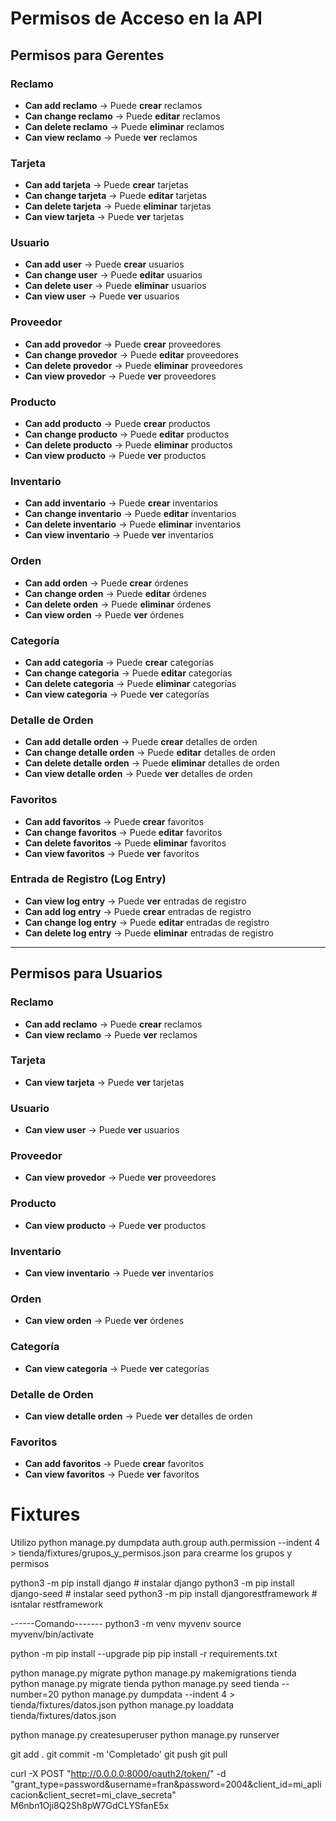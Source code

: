 # Permisos de Acceso en la API

## Permisos para **Gerentes**

### Reclamo
- **Can add reclamo** → Puede **crear** reclamos  
- **Can change reclamo** → Puede **editar** reclamos  
- **Can delete reclamo** → Puede **eliminar** reclamos  
- **Can view reclamo** → Puede **ver** reclamos  

### Tarjeta
- **Can add tarjeta** → Puede **crear** tarjetas  
- **Can change tarjeta** → Puede **editar** tarjetas  
- **Can delete tarjeta** → Puede **eliminar** tarjetas  
- **Can view tarjeta** → Puede **ver** tarjetas  

### Usuario
- **Can add user** → Puede **crear** usuarios  
- **Can change user** → Puede **editar** usuarios  
- **Can delete user** → Puede **eliminar** usuarios  
- **Can view user** → Puede **ver** usuarios  

### Proveedor
- **Can add provedor** → Puede **crear** proveedores  
- **Can change provedor** → Puede **editar** proveedores  
- **Can delete provedor** → Puede **eliminar** proveedores  
- **Can view provedor** → Puede **ver** proveedores  

### Producto
- **Can add producto** → Puede **crear** productos  
- **Can change producto** → Puede **editar** productos  
- **Can delete producto** → Puede **eliminar** productos  
- **Can view producto** → Puede **ver** productos  

### Inventario
- **Can add inventario** → Puede **crear** inventarios  
- **Can change inventario** → Puede **editar** inventarios  
- **Can delete inventario** → Puede **eliminar** inventarios  
- **Can view inventario** → Puede **ver** inventarios  

### Orden
- **Can add orden** → Puede **crear** órdenes  
- **Can change orden** → Puede **editar** órdenes  
- **Can delete orden** → Puede **eliminar** órdenes  
- **Can view orden** → Puede **ver** órdenes  

### Categoría
- **Can add categoria** → Puede **crear** categorías  
- **Can change categoria** → Puede **editar** categorías  
- **Can delete categoria** → Puede **eliminar** categorías  
- **Can view categoria** → Puede **ver** categorías  

### Detalle de Orden
- **Can add detalle orden** → Puede **crear** detalles de orden  
- **Can change detalle orden** → Puede **editar** detalles de orden  
- **Can delete detalle orden** → Puede **eliminar** detalles de orden  
- **Can view detalle orden** → Puede **ver** detalles de orden  

### Favoritos
- **Can add favoritos** → Puede **crear** favoritos  
- **Can change favoritos** → Puede **editar** favoritos  
- **Can delete favoritos** → Puede **eliminar** favoritos  
- **Can view favoritos** → Puede **ver** favoritos  

### Entrada de Registro (Log Entry)
- **Can view log entry** → Puede **ver** entradas de registro  
- **Can add log entry** → Puede **crear** entradas de registro  
- **Can change log entry** → Puede **editar** entradas de registro  
- **Can delete log entry** → Puede **eliminar** entradas de registro  

---

## Permisos para **Usuarios**

### Reclamo
- **Can add reclamo** → Puede **crear** reclamos  
- **Can view reclamo** → Puede **ver** reclamos  

### Tarjeta
- **Can view tarjeta** → Puede **ver** tarjetas  

### Usuario
- **Can view user** → Puede **ver** usuarios  

### Proveedor
- **Can view provedor** → Puede **ver** proveedores  

### Producto
- **Can view producto** → Puede **ver** productos  

### Inventario
- **Can view inventario** → Puede **ver** inventarios  

### Orden
- **Can view orden** → Puede **ver** órdenes  

### Categoría
- **Can view categoria** → Puede **ver** categorías  

### Detalle de Orden
- **Can view detalle orden** → Puede **ver** detalles de orden  

### Favoritos
- **Can add favoritos** → Puede **crear** favoritos  
- **Can view favoritos** → Puede **ver** favoritos  

# Fixtures
Utilizo python manage.py dumpdata auth.group auth.permission --indent 4 > tienda/fixtures/grupos_y_permisos.json
para crearme los grupos y permisos

python3 -m pip install django # instalar django
python3 -m pip install django-seed # instalar seed
python3 -m pip install djangorestframework # isntalar restframework

------Comando-------
python3 -m venv myvenv
source myvenv/bin/activate

python -m pip install --upgrade pip
pip install -r requirements.txt

python manage.py migrate
python manage.py makemigrations tienda
python manage.py migrate tienda
python manage.py seed tienda --number=20
python manage.py dumpdata --indent 4 > tienda/fixtures/datos.json
python manage.py loaddata tienda/fixtures/datos.json

python manage.py createsuperuser
python manage.py runserver

git add . git commit -m 'Completado' git push git pull

curl -X POST "http://0.0.0.0:8000/oauth2/token/" -d "grant_type=password&username=fran&password=2004&client_id=mi_aplicacion&client_secret=mi_clave_secreta"
M6nbn1Oji8Q2Sh8pW7GdCLYSfanE5x